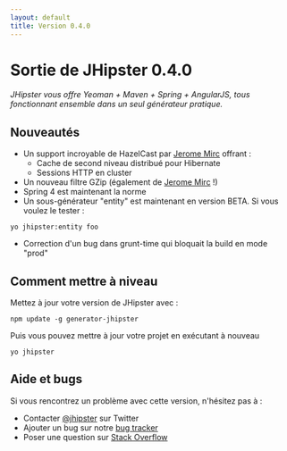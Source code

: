 ```yaml
---
layout: default
title: Version 0.4.0
---
```


Sortie de JHipster 0.4.0
==================

*JHipster vous offre Yeoman + Maven + Spring + AngularJS, tous fonctionnant ensemble dans un seul générateur pratique.*

Nouveautés
----------

- Un support incroyable de HazelCast par [Jerome Mirc](https://twitter.com/JeromeMirc) offrant :
  - Cache de second niveau distribué pour Hibernate
  - Sessions HTTP en cluster
- Un nouveau filtre GZip (également de [Jerome Mirc](https://twitter.com/JeromeMirc) !)
- Spring 4 est maintenant la norme
- Un sous-générateur "entity" est maintenant en version BETA. Si vous voulez le tester :
```
yo jhipster:entity foo
```
- Correction d'un bug dans grunt-time qui bloquait la build en mode "prod"

Comment mettre à niveau
------------

Mettez à jour votre version de JHipster avec :

```
npm update -g generator-jhipster
```
Puis vous pouvez mettre à jour votre projet en exécutant à nouveau

```
yo jhipster
```

Aide et bugs
--------------

Si vous rencontrez un problème avec cette version, n'hésitez pas à :

- Contacter [@jhipster](https://twitter.com/jhipster) sur Twitter
- Ajouter un bug sur notre [bug tracker](https://github.com/jhipster/generator-jhipster/issues?state=open)
- Poser une question sur [Stack Overflow](http://stackoverflow.com/tags/jhipster/info)